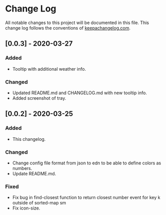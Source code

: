 # Change Log
All notable changes to this project will be documented in this file. This change log follows the conventions of [keepachangelog.com](http://keepachangelog.com/).

## [0.0.3] - 2020-03-27
### Added
- Tooltip with additional weather info.

### Changed
- Updated README.md and CHANGELOG.md with new tooltip info.
- Added screenshot of tray.

## [0.0.2] - 2020-03-25
### Added
- This changelog.

### Changed
- Change config file format from json to edn to be able to define colors as numbers.
- Update README.md.

### Fixed
- Fix bug in find-closest function to return closest number event for key k outside of sorted-map sm
- Fix icon-size.